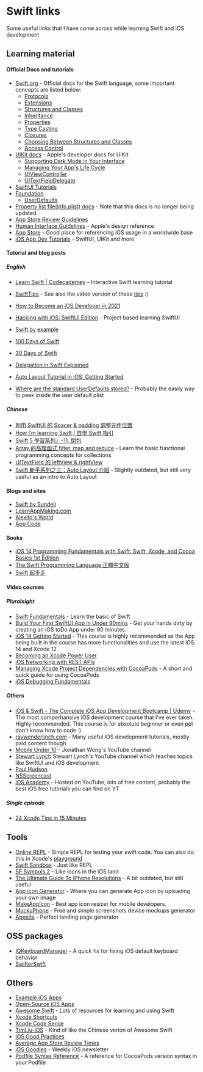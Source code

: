 # Swift links

Some useful links that I have come across while learning Swift and iOS development

## Learning material

#### Official Docs and tutorials

- [Swift.org](https://swift.org/) - Official docs for the Swift language, some important concepts are listed below:
  - [Protocols](https://docs.swift.org/swift-book/LanguageGuide/Protocols.html)
  - [Extensions](https://docs.swift.org/swift-book/LanguageGuide/Extensions.html)
  - [Structures and Classes](https://docs.swift.org/swift-book/LanguageGuide/ClassesAndStructures.html)
  - [Inheritance](https://docs.swift.org/swift-book/LanguageGuide/Inheritance.html)
  - [Properties](https://docs.swift.org/swift-book/LanguageGuide/Properties.html)
  - [Type Casting](https://docs.swift.org/swift-book/LanguageGuide/TypeCasting.html)
  - [Closures](https://docs.swift.org/swift-book/LanguageGuide/Closures.html)
  - [Choosing Between Structures and Classes](https://developer.apple.com/documentation/swift/choosing_between_structures_and_classes)
  - [Access Control](https://docs.swift.org/swift-book/LanguageGuide/AccessControl.html)
- [UIKit docs](https://developer.apple.com/documentation/uikit) - Apple's developer docs for UIKit
  - [Supporting Dark Mode in Your Interface](https://developer.apple.com/documentation/uikit/appearance_customization/supporting_dark_mode_in_your_interface)
  - [Managing Your App's Life Cycle](https://developer.apple.com/documentation/uikit/app_and_environment/managing_your_app_s_life_cycle)
  - [UIViewController](https://developer.apple.com/documentation/uikit/uiviewcontroller)
  - [UITextFieldDelegate](https://developer.apple.com/documentation/uikit/uitextfielddelegate)
- [SwiftUI Tutorials](https://developer.apple.com/tutorials/swiftui)
- [Foundation](https://developer.apple.com/documentation/foundation)
  - [UserDefaults](https://developer.apple.com/documentation/foundation/userdefaults)
- [Property list file(info.plist) docs](https://developer.apple.com/library/archive/documentation/General/Reference/InfoPlistKeyReference/Articles/AboutInformationPropertyListFiles.html) - Note that this docs is no longer being updated
- [App Store Review Guidelines](https://developer.apple.com/app-store/review/guidelines/)
- [Human Interface Guidelines](https://developer.apple.com/design/human-interface-guidelines/) - Apple's design reference
- [App Store](https://developer.apple.com/support/app-store/) - Good place for referencing iOS usage in a worldwide base
- [iOS App Dev Tutorials](https://developer.apple.com/tutorials/app-dev-training/) - SwiftUI, UIKit and more

#### Tutorial and blog posts

##### English
- [Learn Swift | Codecademey](https://www.codecademy.com/learn/learn-swift) - Interactive Swift learning tutorial

- [SwiftTips](https://github.com/vincent-pradeilles/swift-tips) - See also the video version of these [tips](https://www.youtube.com/playlist?list=PLdXMqVQnoFleH3GSuTUpr3Fjzp1JMy-je) :)
- [How to Become an iOS Developer in 2021](https://www.hackingwithswift.com/articles/230/how-to-become-an-ios-developer)
- [Hacking with iOS: SwiftUI Edition](https://www.hackingwithswift.com/books/ios-swiftui) - Project based learning SwiftUI
- [Swift by example](http://brettbukowski.github.io/SwiftExamples/)
- [100 Days of Swift](https://medium.com/@samvlu/100-days-of-swift-736d45a19b63#.ujf6i9mpo)
- [30 Days of Swift](https://github.com/allenwong/30DaysofSwift)
- [Delegation in Swift Explained](https://learnappmaking.com/delegation-swift-how-to/)
- [Auto Layout Tutorial in iOS: Getting Started](https://www.raywenderlich.com/811496-auto-layout-tutorial-in-ios-getting-started)
- [Where are the standard UserDefaults stored?](https://crystalminds.medium.com/where-are-the-standard-userdefaults-stored-d02bf74854ff) - Probably the easily way to peek inside the user default plist

##### Chinese

- [利用 SwiftUI 的 Spacer & padding 調整元件位置](https://medium.com/%E5%BD%BC%E5%BE%97%E6%BD%98%E7%9A%84-swift-ios-app-%E9%96%8B%E7%99%BC%E5%95%8F%E9%A1%8C%E8%A7%A3%E7%AD%94%E9%9B%86/%E5%88%A9%E7%94%A8-swiftui-%E7%9A%84-spacer-padding-%E8%AA%BF%E6%95%B4%E5%85%83%E4%BB%B6%E4%BD%8D%E7%BD%AE-1a851d3551e3)
- [How I’m learning Swift | 自學 Swift 指引](https://medium.com/henrystime/swift-ab0159b71871)
- [Swift 5 學習系列』-11. 閉包](https://medium.com/%E5%BD%BC%E5%BE%97%E6%BD%98%E7%9A%84-swift-ios-app-%E9%96%8B%E7%99%BC%E6%95%99%E5%AE%A4/%E7%B0%A1%E6%98%93%E8%AA%AA%E6%98%8Eswift-4-closures-77351c3bf775)
- [Array 的高階函式 filter, map and reduce](https://medium.com/%E5%BD%BC%E5%BE%97%E6%BD%98%E7%9A%84-swift-ios-app-%E9%96%8B%E7%99%BC%E6%95%99%E5%AE%A4/array-%E7%9A%84%E9%AB%98%E9%9A%8E%E5%87%BD%E5%BC%8F-filter-map-and-reduce-39fb8ba5a9f7) - Learn the basic functional programming concepts for collections
- [UITextField 的 leftView & rightView](https://medium.com/%E5%BD%BC%E5%BE%97%E6%BD%98%E7%9A%84-swift-ios-app-%E9%96%8B%E7%99%BC%E5%95%8F%E9%A1%8C%E8%A7%A3%E7%AD%94%E9%9B%86/uitextfield-%E7%9A%84-leftview-rightview-%E4%BB%A5%E6%94%BE%E5%A4%A7%E9%8F%A1-%E5%AF%86%E7%A2%BC%E9%A1%AF%E7%A4%BA%E9%96%8B%E9%97%9C%E7%82%BA%E4%BE%8B-7813fa9fd4f1)
- [Swift 新手系列之三：Auto Layout 介紹](https://www.appcoda.com.tw/auto-layout/) - Slightly outdated, but still very useful as an intro to Auto Layout

#### Blogs and sites

- [Swift by Sundell](https://www.swiftbysundell.com/)
- [LearnAppMaking.com](https://learnappmaking.com/)
- [Alexito's World](https://alejandromp.com/)
- [App Code](https://www.appcoda.com.tw/)

#### Books

- [iOS 14 Programming Fundamentals with Swift: Swift, Xcode, and Cocoa Basics 1st Edition](https://www.amazon.com/iOS-14-Programming-Fundamentals-Swift/dp/1492092096)
- [The Swift Programming Language 正體中文版](https://tommy60703.gitbooks.io/swift-language-traditional-chinese/content/chapter1/01_swift.html)
- [Swift 起步走](https://itisjoe.github.io/swiftgo/)

#### Video courses

##### Pluralsight

- [Swift Fundamentals](https://app.pluralsight.com/library/courses/swift3-fundamentals/table-of-contents) - Learn the basic of Swift
- [Build Your First SwiftUI App in Under 90mins](https://app.pluralsight.com/library/courses/build-first-swiftui-app/table-of-contents) - Get your hands dirty by creating an iOS toDo App under 90 minutes.
- [iOS 14 Getting Started](https://app.pluralsight.com/library/courses/ios-14-fundamentals/table-of-contents) - This course is highly recommended as the App being built in the course has more functionalities and use the latest iOS 14 and Xcode 12
- [Becoming an Xcode Power User](https://app.pluralsight.com/library/courses/becoming-xcode-power-user/table-of-contents)
- [iOS Networking with REST APIs](https://app.pluralsight.com/library/courses/ios-networking-rest-apis/table-of-contents)
- [Managing Xcode Project Dependencies with CocoaPods](https://app.pluralsight.com/library/courses/cocoapods-xcode-project-dependencies/table-of-contents) - A short and quick guide for using CocoaPods
- [iOS Debugging Fundamentals](https://app.pluralsight.com/library/courses/ios-debugging-fundamentals/table-of-contents)

##### Others

- [iOS & Swift - The Complete iOS App Development Bootcamp | Udemy](https://www.udemy.com/course/ios-13-app-development-bootcamp/) - The most comperhansive iOS development course that I've ever taken. Highly recommended. This course is for absolute beginner or even ppl don't know how to code :)
- [raywenderlinch.com](https://www.raywenderlich.com/whats-new) - Many useful IOS development tutorials, mostly paid content though
- [Mobile Under 10](https://www.youtube.com/channel/UCYZwwd9FKGwBRrL0-EYAjxA/videos) - Jonathan Wong's YouTube channel
- [Stewart Lynch](https://www.youtube.com/c/StewartLynch/videos) Stewart Lynch's YouTube channel which teaches topics like SwiftUI and iOS development
- [Paul Hudson](https://www.youtube.com/channel/UCmJi5RdDLgzvkl3Ly0DRMlQ)
- [NSScreencast](https://nsscreencast.com/episodes)
- [iOS Academy](https://www.youtube.com/c/iOSAcademy/videos) - Hosted on YouTube, lots of free content, probably the best iOS free tutorials you can find on YT

##### Single episode
- [24 Xcode Tips in 15 Minutes](https://www.youtube.com/watch?v=8kiR_QsQNPc)

## Tools

- [Online REPL](http://online.swiftplayground.run/) - Simple REPL for testing your swift code. You can also do this in Xcode's [playground](https://learnappmaking.com/xcode-playground-get-started-with-swift/)
- [Swift Sandbox](https://www.weheartswift.com/swift-sandbox/) - Just like REPL
- [SF Symbols 2](https://developer.apple.com/sf-symbols/) - Like icons in the iOS land
- [The Ultimate Guide To iPhone Resolutions](https://www.paintcodeapp.com/news/ultimate-guide-to-iphone-resolutions) - A bit outdated, but still useful
- [App icon Generator](https://appicon.co/) - Where you can generate App icon by uploading your own image
- [MakeAppIcon](https://makeappicon.com/) - Best app icon resizer for mobile developers.
- [MockuPhone](https://mockuphone.com/) - Free and simple screenshots device mockups generator
- [Appsite](https://appsite.skygear.io/) - Perfect landing page generator


## OSS packages
- [IQKeyboardManager](https://github.com/hackiftekhar/IQKeyboardManager) - A quick fix for fixing iOS default keyboard behavior
- [SwifterSwift](https://github.com/SwifterSwift/SwifterSwift)

## Others

- [Example iOS Apps](https://github.com/jogendra/example-ios-apps)
- [Open-Source iOS Apps](https://github.com/dkhamsing/open-source-ios-apps)
- [Awesome Swift](https://github.com/matteocrippa/awesome-swift) - Lots of resources for learning and using Swift
- [Xcode Shortcuts](https://swifteducation.github.io/assets/pdfs/XcodeKeyboardShortcuts.pdf)
- [Xcode Code Sense](https://stackoverflow.com/questions/6662395/xcode-intellisense-meaning-of-letters-in-colored-boxes-like-f-t-c-m-p-c-k-etc)
- [TimLiu-iOS](https://github.com/Tim9Liu9/TimLiu-iOS) - Kind of like the Chinese verion of Awesome Swift
- [iOS Good Practices](https://github.com/futurice/ios-good-practices)
- [Average App Store Review Times](https://appreviewtimes.com/)
- [iOS Goodies](https://ios-goodies.com/) - Weekly iOS newsletter 
- [Podfile Syntax Reference](https://guides.cocoapods.org/syntax/podfile.html#pod) - A reference for CocoaPods version syntax in your Podfile
